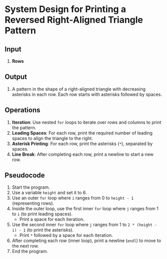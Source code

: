 # System Design for Printing a Reversed Right-Aligned Triangle Pattern

## Input
1. **Rows**

## Output
1. A pattern in the shape of a right-aligned triangle with decreasing asterisks in each row. Each row starts with asterisks followed by spaces.

## Operations
1. **Iteration**: Use nested `for` loops to iterate over rows and columns to print the pattern.
2. **Leading Spaces**: For each row, print the required number of leading spaces to align the triangle to the right.
3. **Asterisk Printing**: For each row, print the asterisks (`*`), separated by spaces.
4. **Line Break**: After completing each row, print a newline to start a new row.

## Pseudocode
1. Start the program.
2. Use a variable `height` and set it to 6.
3. Use an outer `for` loop where `i` ranges from 0 to `height - 1` (representing rows).
4. Inside the outer loop, use the first inner `for` loop where `j` ranges from 1 to `i` (to print leading spaces).
   - Print a space for each iteration.
5. Use the second inner `for` loop where `j` ranges from 1 to `2 * (height - i) - 1` (to print the asterisks).
   - Print `*` followed by a space for each iteration.
6. After completing each row (inner loop), print a newline (`endl`) to move to the next row.
7. End the program.
